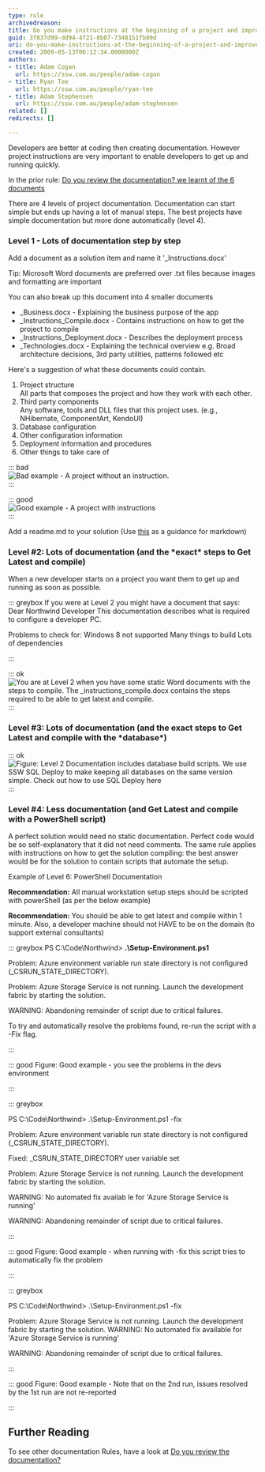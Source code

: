```yaml
---
type: rule
archivedreason: 
title: Do you make instructions at the beginning of a project and improve them gradually?
guid: 3f837d99-dd94-4f21-8b07-7348151fb89d
uri: do-you-make-instructions-at-the-beginning-of-a-project-and-improve-them-gradually
created: 2009-05-13T06:12:34.0000000Z
authors:
- title: Adam Cogan
  url: https://ssw.com.au/people/adam-cogan
- title: Ryan Tee
  url: https://ssw.com.au/people/ryan-tee
- title: Adam Stephensen
  url: https://ssw.com.au/people/adam-stephensen
related: []
redirects: []

---
```


Developers are better at coding then creating documentation. However project instructions are very important to enable developers to get up and running quickly.

<!--endintro-->

In the prior rule:      [Do you review the documentation? we learnt of the 6 documents](/do-you-review-the-documentation)

There are 4 levels of project documentation. Documentation can start simple but ends up having a lot of manual steps. The best projects have simple documentation but more done automatically (level 4).

### Level 1 - Lots of documentation step by step


Add a document as a solution item and name it '\_Instructions.docx'

Tip: Microsoft Word documents are preferred over .txt files because images and formatting are important

You can also break up this document into 4 smaller documents

* \_Business.docx - Explaining the business purpose of the app
* \_Instructions\_Compile.docx - Contains instructions on how to get the project to compile
* \_Instructions\_Deployment.docx - Describes the deployment process
* \_Technologies.docx - Explaining the technical overview e.g. Broad architecture decisions, 3rd party utilities, patterns followed etc


Here's a suggestion of what these documents could contain.

1. Project structure <br>          All parts that composes the project and how they work with each other.
2. Third party components <br>          Any software, tools and DLL files that this project uses. (e.g., NHibernate, ComponentArt, KendoUI)
3. Database configuration
4. Other configuration information
5. Deployment information and procedures <br>
6. Other things to take care of



::: bad  
![Bad example - A project without an instruction.](BadNetProject.JPG)  
:::


::: good  
![Good example - A project with instructions](ProjectDocumentation.jpg)  
:::

Add a readme.md to your solution (Use [this](https://docs.microsoft.com/en-us/azure/devops/project/wiki/markdown-guidance?view=vsts)  as a guidance for markdown)

### Level #2: Lots of documentation (and the \*exact\* steps to Get Latest and compile)


When a new developer starts on a project you want them to get up and running as soon as possible.

::: greybox
If you were at Level 2 you might have a document that says:
Dear Northwind Developer
     This documentation describes what is required to configure a developer PC.

Problems to check for:
Windows 8 not supported
Many things to build
Lots of dependencies

:::




::: ok  
![You are at Level 2 when you have some static Word documents with the steps to compile. The \_instructions\_compile.docx contains the steps required to be able to get latest and compile.](instructions-level2.jpg)  
:::

### Level #3: Lots of documentation (and the exact steps to Get Latest and compile with the \*database\*)



::: ok  
![Figure: Level 2 Documentation includes database build scripts. We use        SSW SQL Deploy to make keeping all databases on the same version simple. Check out        how to use SQL Deploy here](instructions-level2.jpg)  
:::

### Level #4: Less documentation (and Get Latest and compile with a PowerShell script)


A perfect solution would need no static documentation. Perfect code would be so self-explanatory that it did not need comments. The same rule applies with instructions on how to get the solution compiling: the best answer would be for the solution to contain scripts that automate the setup.

Example of Level 6: PowerShell Documentation


**Recommendation:** All manual workstation setup steps should be scripted with powerShell (as per the below example)

**Recommendation:** You should be able to get latest and compile within 1 minute. Also, a developer machine should not HAVE to be on the domain (to support external consultants)

::: greybox
PS C:\Code\Northwind&gt; **.\Setup-Environment.ps1** 

Problem: Azure environment variable run state directory is not configured (\_CSRUN\_STATE\_DIRECTORY).
 
Problem: Azure Storage Service is not running. Launch the development fabric by starting the solution.
 
WARNING: Abandoning remainder of script due to critical failures.
 
To try and automatically resolve the problems found, re-run the script with a -Fix flag.

:::

::: good
Figure: Good example - you see the problems in the devs environment

:::

::: greybox

PS C:\Code\Northwind&gt; .\Setup-Environment.ps1 -fix

Problem: Azure environment variable run state directory is not configured (\_CSRUN\_STATE\_DIRECTORY).

Fixed: \_CSRUN\_STATE\_DIRECTORY user variable set
 
Problem: Azure Storage Service is not running. Launch the development fabric by starting the solution.

WARNING: No automated fix availab le for 'Azure Storage Service is running'
 
WARNING: Abandoning remainder of script due to critical failures.

:::

::: good
Figure: Good example - when running with -fix this script tries to automatically fix the problem <br>      

:::

::: greybox


PS C:\Code\Northwind&gt; .\Setup-Environment.ps1 -fix

Problem: Azure Storage Service is not running. Launch the development fabric by starting the solution.
WARNING: No automated fix available for 'Azure Storage Service is running'

WARNING: Abandoning remainder of script due to critical failures.



:::

::: good
Figure: Good example -  Note that on the 2nd run, issues resolved by the 1st run are not re-reported <br>      

:::


## Further Reading

To see other documentation Rules, have a look at     [Do you review the documentation?](/do-you-review-the-documentation)
